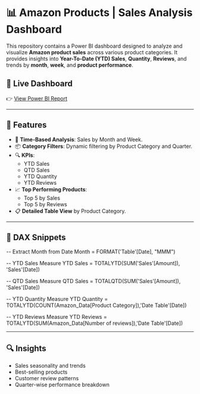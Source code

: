 # 📊 Amazon Products | Sales Analysis Dashboard

This repository contains a Power BI dashboard designed to analyze and visualize **Amazon product sales** across various product categories. It provides insights into **Year-To-Date (YTD) Sales**, **Quantity**, **Reviews**, and trends by **month**, **week**, and **product performance**.

## 🔗 Live Dashboard

👉 [View Power BI Report](https://app.powerbi.com/view?r=eyJrIjoiYjkyOTkxMDItZTljZC00ZGExLWIzNDctMTMxZTBjNzMwNjVmIiwidCI6ImM2MDlhZTI5LTBkMjQtNDU4My04NzRjLTFkYTVhMTg5OTk1ZSJ9)

---

## 🧩 Features

- 📅 **Time-Based Analysis**: Sales by Month and Week.
- 📦 **Category Filters**: Dynamic filtering by Product Category and Quarter.
- 🔍 **KPIs**:
  - YTD Sales
  - QTD Sales
  - YTD Quantity
  - YTD Reviews
- 📈 **Top Performing Products**:
  - Top 5 by Sales
  - Top 5 by Reviews
- 📋 **Detailed Table View** by Product Category.

---

## 📌 DAX Snippets

-- Extract Month from Date
Month = FORMAT('Table'[Date], "MMM")

-- YTD Sales Measure
YTD Sales = TOTALYTD(SUM('Sales'[Amount]), 'Sales'[Date])

-- QTD Sales Measure
QTD Sales = TOTALQTD(SUM('Sales'[Amount]), 'Sales'[Date])

-- YTD Quantity Measure
YTD Quantity = TOTALYTD(COUNT(Amazon_Data[Product Category]),'Date Table'[Date])

-- YTD Reviews Measure
YTD Reviews = TOTALYTD(SUM(Amazon_Data[Number of  reviews]),'Date Table'[Date])

---

## 🔍 Insights

- Sales seasonality and trends
- Best-selling products
- Customer review patterns
- Quarter-wise performance breakdown

